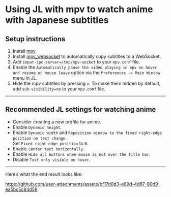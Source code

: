 # Using JL with mpv to watch anime with Japanese subtitles

## Setup instructions

1. Install [mpv](https://mpv.io/).
2. Install [mpv_websocket](https://github.com/rampaa/mpv_websocket) to automatically copy subtitles to a WebSocket.
3. Add `input-ipc-server=/tmp/mpv-socket` to your `mpv.conf` file.
4. Enable the `Automatically pause the video playing in mpv on hover and resume on mouse leave` option via the `Preferences -> Main Window` menu in JL.
5. Hide the mpv subtitles by pressing `v`. To make them hidden by default, add `sub-visibility=no` to your `mpv.conf` file.

---

## Recommended JL settings for watching anime

- Consider creating a new profile for anime.
- Enable `Dynamic height`.
- Enable `Dynamic width` and `Reposition window to the fixed right-edge position on text change`.  
  Set `Fixed right-edge position` to `0`.
- Enable `Center text horizontally`.
- Enable `Hide all buttons when mouse is not over the title bar`.
- Disable `Text only visible on hover`.

---

Here’s what the end result looks like:

https://github.com/user-attachments/assets/bf17d0d3-e89d-4d67-80d9-ea5bc5c84d58

